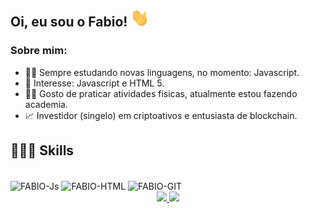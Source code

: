 ## Oi, eu sou o Fabio! <img src="https://raw.githubusercontent.com/ABSphreak/ABSphreak/master/gifs/Hi.gif" width="30px">

### Sobre mim:
- 👨‍🎓 Sempre estudando novas linguagens, no momento: Javascript.
- 🎯 Interesse: Javascript e HTML 5. 
- 🏋🏻 Gosto de praticar atividades fisicas, atualmente estou fazendo academia.
- 📈 Investidor (singelo) em criptoativos e entusiasta de blockchain. 

## 👨🏻‍💻 Skills
<div style="display: inline_block"><br>
<img align="center" alt="FABIO-Js" height="20" width="30" src="https://cdn.jsdelivr.net/gh/devicons/devicon/icons/javascript/javascript-plain.svg">
<img align="center" alt="FABIO-HTML" height="20" width="30" src="https://cdn.jsdelivr.net/gh/devicons/devicon/icons/html5/html5-original.svg">
<img align="center" alt="FABIO-GIT" height="20" width="30" src="https://cdn.jsdelivr.net/gh/devicons/devicon/icons/git/git-plain.svg">
</div>

<div align="center">
  <a href="https://github.com/fabiocf1">
  <img height="130em" src="https://github-readme-stats.vercel.app/api?username=fabiocf1&show_icons=true&count_private=true&theme=chartreuse-dark&include_all_commits=true&count_private=true"/>
  <img height="130em" src="https://github-readme-stats.vercel.app/api/top-langs/?username=fabiocf1&layout=compact&langs_count=7&theme=chartreuse-dark"/>
</div>
</a href>

